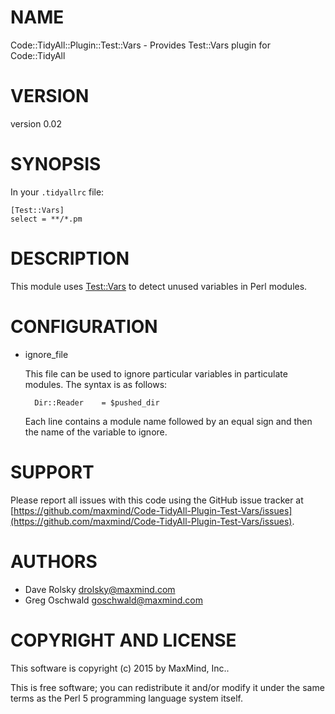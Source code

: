 # NAME

Code::TidyAll::Plugin::Test::Vars - Provides Test::Vars plugin for Code::TidyAll

# VERSION

version 0.02

# SYNOPSIS

In your `.tidyallrc` file:

    [Test::Vars]
    select = **/*.pm

# DESCRIPTION

This module uses [Test::Vars](https://metacpan.org/pod/Test::Vars) to detect unused variables in Perl modules.

# CONFIGURATION

- ignore\_file

    This file can be used to ignore particular variables in particulate modules.
    The syntax is as follows:

        Dir::Reader    = $pushed_dir

    Each line contains a module name followed by an equal sign and then the
    name of the variable to ignore.

# SUPPORT

Please report all issues with this code using the GitHub issue tracker at
[https://github.com/maxmind/Code-TidyAll-Plugin-Test-Vars/issues](https://github.com/maxmind/Code-TidyAll-Plugin-Test-Vars/issues).

# AUTHORS

- Dave Rolsky <drolsky@maxmind.com>
- Greg Oschwald <goschwald@maxmind.com>

# COPYRIGHT AND LICENSE

This software is copyright (c) 2015 by MaxMind, Inc..

This is free software; you can redistribute it and/or modify it under
the same terms as the Perl 5 programming language system itself.
